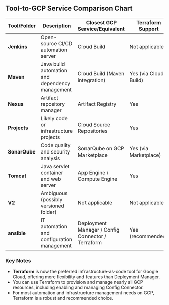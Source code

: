 ## Tool-to-GCP Service Comparison Chart

| Tool/Folder   | Description                                               | Closest GCP Service/Equivalent                         | Terraform Support      |
|---------------|-----------------------------------------------------------|--------------------------------------------------------|-----------------------|
| **Jenkins**   | Open-source CI/CD automation server                       | Cloud Build                                            | Not applicable        |
| **Maven**     | Java build automation and dependency management           | Cloud Build (Maven integration)                        | Yes (via Cloud Build) |
| **Nexus**     | Artifact repository manager                               | Artifact Registry                                      | Yes                  |
| **Projects**  | Likely code or infrastructure projects                    | Cloud Source Repositories                              | Yes                  |
| **SonarQube** | Code quality and security analysis                        | SonarQube on GCP Marketplace                           | Yes (via Marketplace) |
| **Tomcat**    | Java servlet container and web server                     | App Engine / Compute Engine                            | Yes                  |
| **V2**        | Ambiguous (possibly versioned folder)                     | Not applicable                                         | Not applicable        |
| **ansible**   | IT automation and configuration management                | Deployment Manager / Config Connector / Terraform      | Yes (recommended)     |

### Key Notes

- **Terraform** is now the preferred infrastructure-as-code tool for Google Cloud, offering more flexibility and features than Deployment Manager.
- You can use Terraform to provision and manage nearly all GCP resources, including enabling and managing Config Connector.
- For most automation and infrastructure management needs on GCP, Terraform is a robust and recommended choice.


